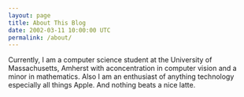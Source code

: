 ```yaml
---
layout: page
title: About This Blog
date: 2002-03-11 10:00:00 UTC
permalink: /about/
---
```


Currently, I am a computer science student at the University of Massachusetts, Amherst with aconcentration in computer vision and a minor in mathematics. Also I am an enthusiast of anything technology especially all things Apple. And nothing beats a nice latte.
